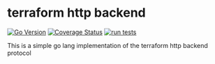 # terraform http backend

[![Go Version](https://img.shields.io/github/go-mod/go-version/ironpinguin/terraform_http_backend)](https://img.shields.io/github/go-mod/go-version/ironpinguin/terraform_http_backend)
[![Coverage Status](https://img.shields.io/endpoint?url=https://gist.githubusercontent.com/ironpinguin/97d98d096e648370e2848116f7f8289a/raw/terraform_http_backend__main.json)](https://img.shields.io/endpoint?url=https://gist.githubusercontent.com/ironpinguin/97d98d096e648370e2848116f7f8289a/raw/terraform_http_backend__main.json)
[![run tests](https://github.com/ironpinguin/terraform_http_backend/actions/workflows/ci.yaml/badge.svg)](https://github.com/ironpinguin/terraform_http_backend/actions/workflows/ci.yaml)

This is a simple go lang implementation of the terraform http backend protocol
